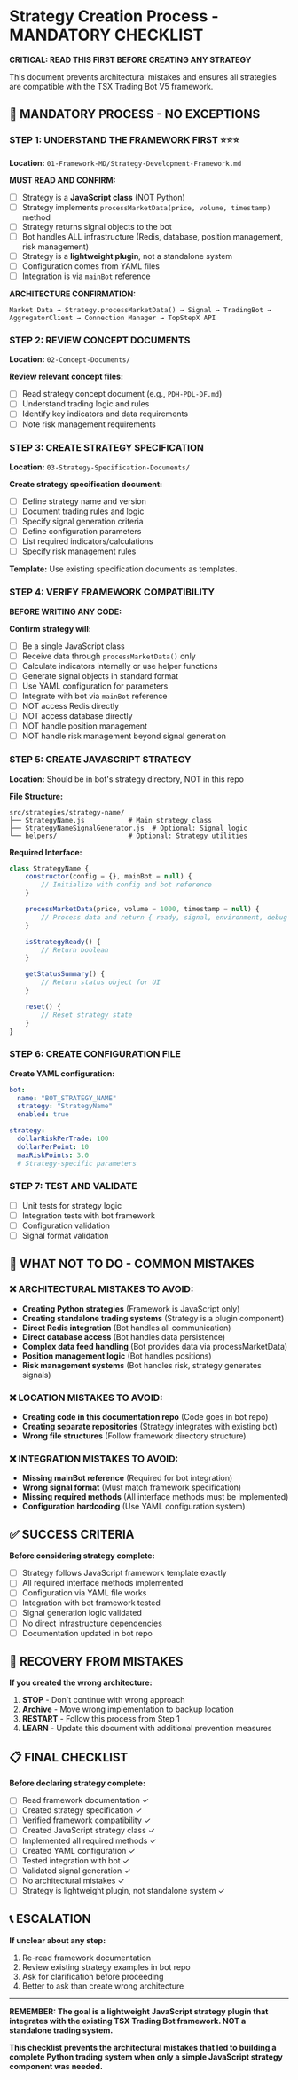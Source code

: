 # Strategy Creation Process - MANDATORY CHECKLIST

**CRITICAL: READ THIS FIRST BEFORE CREATING ANY STRATEGY**

This document prevents architectural mistakes and ensures all strategies are compatible with the TSX Trading Bot V5 framework.

## 🚨 MANDATORY PROCESS - NO EXCEPTIONS

### STEP 1: UNDERSTAND THE FRAMEWORK FIRST ⭐⭐⭐
**Location:** `01-Framework-MD/Strategy-Development-Framework.md`

**MUST READ AND CONFIRM:**
- [ ] Strategy is a **JavaScript class** (NOT Python)
- [ ] Strategy implements `processMarketData(price, volume, timestamp)` method
- [ ] Strategy returns signal objects to the bot
- [ ] Bot handles ALL infrastructure (Redis, database, position management, risk management)
- [ ] Strategy is a **lightweight plugin**, not a standalone system
- [ ] Configuration comes from YAML files
- [ ] Integration is via `mainBot` reference

**ARCHITECTURE CONFIRMATION:**
```
Market Data → Strategy.processMarketData() → Signal → TradingBot → AggregatorClient → Connection Manager → TopStepX API
```

### STEP 2: REVIEW CONCEPT DOCUMENTS
**Location:** `02-Concept-Documents/`

**Review relevant concept files:**
- [ ] Read strategy concept document (e.g., `PDH-PDL-DF.md`)
- [ ] Understand trading logic and rules
- [ ] Identify key indicators and data requirements
- [ ] Note risk management requirements

### STEP 3: CREATE STRATEGY SPECIFICATION
**Location:** `03-Strategy-Specification-Documents/`

**Create strategy specification document:**
- [ ] Define strategy name and version
- [ ] Document trading rules and logic
- [ ] Specify signal generation criteria
- [ ] Define configuration parameters
- [ ] List required indicators/calculations
- [ ] Specify risk management rules

**Template:** Use existing specification documents as templates.

### STEP 4: VERIFY FRAMEWORK COMPATIBILITY
**BEFORE WRITING ANY CODE:**

**Confirm strategy will:**
- [ ] Be a single JavaScript class
- [ ] Receive data through `processMarketData()` only
- [ ] Calculate indicators internally or use helper functions
- [ ] Generate signal objects in standard format
- [ ] Use YAML configuration for parameters
- [ ] Integrate with bot via `mainBot` reference
- [ ] NOT access Redis directly
- [ ] NOT access database directly
- [ ] NOT handle position management
- [ ] NOT handle risk management beyond signal generation

### STEP 5: CREATE JAVASCRIPT STRATEGY
**Location:** Should be in bot's strategy directory, NOT in this repo

**File Structure:**
```
src/strategies/strategy-name/
├── StrategyName.js           # Main strategy class
├── StrategyNameSignalGenerator.js  # Optional: Signal logic
└── helpers/                  # Optional: Strategy utilities
```

**Required Interface:**
```javascript
class StrategyName {
    constructor(config = {}, mainBot = null) {
        // Initialize with config and bot reference
    }

    processMarketData(price, volume = 1000, timestamp = null) {
        // Process data and return { ready, signal, environment, debug }
    }

    isStrategyReady() {
        // Return boolean
    }

    getStatusSummary() {
        // Return status object for UI
    }

    reset() {
        // Reset strategy state
    }
}
```

### STEP 6: CREATE CONFIGURATION FILE
**Create YAML configuration:**
```yaml
bot:
  name: "BOT_STRATEGY_NAME"
  strategy: "StrategyName"
  enabled: true

strategy:
  dollarRiskPerTrade: 100
  dollarPerPoint: 10
  maxRiskPoints: 3.0
  # Strategy-specific parameters
```

### STEP 7: TEST AND VALIDATE
- [ ] Unit tests for strategy logic
- [ ] Integration tests with bot framework
- [ ] Configuration validation
- [ ] Signal format validation

## 🚫 WHAT NOT TO DO - COMMON MISTAKES

### ❌ ARCHITECTURAL MISTAKES TO AVOID:
- **Creating Python strategies** (Framework is JavaScript only)
- **Creating standalone trading systems** (Strategy is a plugin component)
- **Direct Redis integration** (Bot handles all communication)
- **Direct database access** (Bot handles data persistence)
- **Complex data feed handling** (Bot provides data via processMarketData)
- **Position management logic** (Bot handles positions)
- **Risk management systems** (Bot handles risk, strategy generates signals)

### ❌ LOCATION MISTAKES TO AVOID:
- **Creating code in this documentation repo** (Code goes in bot repo)
- **Creating separate repositories** (Strategy integrates with existing bot)
- **Wrong file structures** (Follow framework directory structure)

### ❌ INTEGRATION MISTAKES TO AVOID:
- **Missing mainBot reference** (Required for bot integration)
- **Wrong signal format** (Must match framework specification)
- **Missing required methods** (All interface methods must be implemented)
- **Configuration hardcoding** (Use YAML configuration system)

## ✅ SUCCESS CRITERIA

**Before considering strategy complete:**
- [ ] Strategy follows JavaScript framework template exactly
- [ ] All required interface methods implemented
- [ ] Configuration via YAML file works
- [ ] Integration with bot framework tested
- [ ] Signal generation logic validated
- [ ] No direct infrastructure dependencies
- [ ] Documentation updated in bot repo

## 🔄 RECOVERY FROM MISTAKES

**If you created the wrong architecture:**
1. **STOP** - Don't continue with wrong approach
2. **Archive** - Move wrong implementation to backup location
3. **RESTART** - Follow this process from Step 1
4. **LEARN** - Update this document with additional prevention measures

## 📋 FINAL CHECKLIST

**Before declaring strategy complete:**
- [ ] Read framework documentation ✓
- [ ] Created strategy specification ✓
- [ ] Verified framework compatibility ✓
- [ ] Created JavaScript strategy class ✓
- [ ] Implemented all required methods ✓
- [ ] Created YAML configuration ✓
- [ ] Tested integration with bot ✓
- [ ] Validated signal generation ✓
- [ ] No architectural mistakes ✓
- [ ] Strategy is lightweight plugin, not standalone system ✓

## 📞 ESCALATION

**If unclear about any step:**
1. Re-read framework documentation
2. Review existing strategy examples in bot repo
3. Ask for clarification before proceeding
4. Better to ask than create wrong architecture

---

**REMEMBER: The goal is a lightweight JavaScript strategy plugin that integrates with the existing TSX Trading Bot framework. NOT a standalone trading system.**

**This checklist prevents the architectural mistakes that led to building a complete Python trading system when only a simple JavaScript strategy component was needed.**